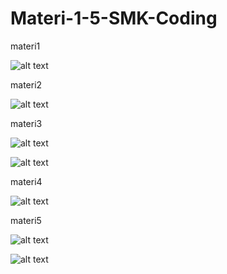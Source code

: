 # Materi-1-5-SMK-Coding
materi1

![alt text](https://github.com/FirmansyahD/Materi-1-5-SMK-Coding/blob/master/ss/materi1.png?raw=true)

materi2

![alt text](https://github.com/FirmansyahD/Materi-1-5-SMK-Coding/blob/master/ss/materi2.png?raw=true)

materi3

![alt text](https://github.com/FirmansyahD/Materi-1-5-SMK-Coding/blob/master/ss/materi3a.png?raw=true)

![alt text](https://github.com/FirmansyahD/Materi-1-5-SMK-Coding/blob/master/ss/materi3b.png?raw=true)

materi4

![alt text](https://github.com/FirmansyahD/Materi-1-5-SMK-Coding/blob/master/ss/materi4.png?raw=true)

materi5

![alt text](https://github.com/FirmansyahD/Materi-1-5-SMK-Coding/blob/master/ss/materi4a.png?raw=true)

![alt text](https://github.com/FirmansyahD/Materi-1-5-SMK-Coding/blob/master/ss/materi4b.png?raw=true)
